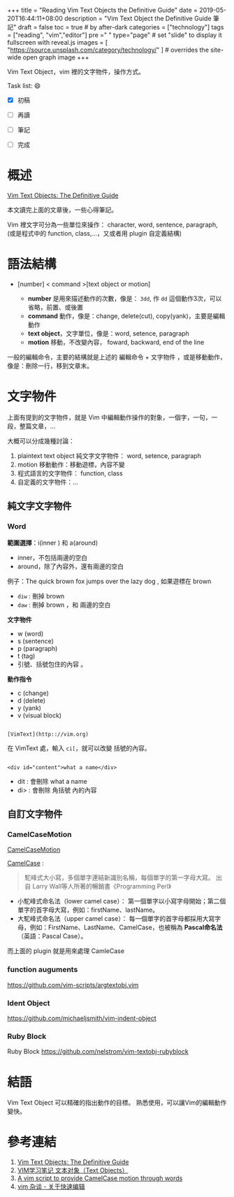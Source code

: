 +++
title = "Reading Vim Text Objects the Definitive Guide"
date = 2019-05-20T16:44:11+08:00
description = "Vim Text Object the Definitive Guide 筆記"
draft = false
toc = true  # by after-dark
categories = ["technology"]
tags = ["reading", "vim","editor"]
pre ="<i class='fa fa-file'></i> "
type="page" # set "slide" to display it fullscreen with reveal.js
images = [
  "https://source.unsplash.com/category/technology/"
] # overrides the site-wide open graph image
+++

Vim Text Object，vim 裡的文字物件，操作方式。


<!--more-->

Task list: :smile:

- [x] 初稿
- [ ] 再讀
- [ ] 筆記
- [ ] 完成



# 概述

[Vim Text Objects: The Definitive Guide][VimtextobjectsTDG]

本文讀完上面的文章後，一些心得筆記。

Vim 裡文字可分為一些單位來操作： character, word, sentence, paragraph, 
(或是程式中的 function, class,...，又或者用 plugin 自定義結構)

# 語法結構



* [number] < command >[text object or motion]

    * **number** 是用來描述動作的次數，像是： `3dd`, 作 `dd` 這個動作3次，可以省略，前置、或後置 
    * **command** 動作，像是：change, delete(cut), copy(yank)，主要是編輯動作
    * **text object**，文字單位，像是：word, setence, paragraph
    * **motion** 移動，不改變內容， foward, backward, end of the line

一般的編輯命令，主要的結構就是上述的 編輯命令 + 文字物件 ，或是移動動作，
像是：刪除一行，移到文章末。

# 文字物件

上面有提到的文字物件，就是 Vim 中編輯動作操作的對象，一個字，一句，一段，整篇文章，…

大概可以分成幾種討論：

1. plaintext text object 純文字文字物件： word,  setence, paragraph
2. motion 移動動作：移動遊標，內容不變
4. 程式語言的文字物件： function, class
3. 自定義的文字物件：...

## 純文字文字物件

### Word


**範圍選擇**：i(inner ) 和 a(around)

* inner，不包括兩邊的空白
* around，除了內容外，還有兩邊的空白

例子：The quick brown fox jumps over the lazy dog , 如果遊標在 brown

* `diw` : 刪掉 brown 
* `daw` : 刪掉 brown ，和 兩邊的空白 


**文字物件** 

* w (word)
* s (sentence)
* p (paragraph)
* t (tag)
* 引號、括號包住的內容 。


**動作指令**

* c (change)
* d (delete)
* y (yank)
* v (visual block)



```

[VimText](http:://vim.org)

```

在 VimText 處，輸入 `ci[`，就可以改變 括號的內容。

```

<div id="content">what a name</div>

```

* dit : 會刪除 what a name
* di> : 會刪除 角括號 內的內容


## 自訂文字物件

### CamelCaseMotion

[CamelCaseMotion][CamelCaseMotion] 

[CamelCase][CamelCase] :

> 駝峰式大小寫，多個單字連結新識別名稱，每個單字的第一字母大寫。
> 出自 Larry Wall等人所著的暢銷書《Programming Perl》

* 小駝峰式命名法（lower camel case）：
第一個單字以小寫字母開始；第二個單字的首字母大寫，例如：firstName、lastName。
* 大駝峰式命名法（upper camel case）：
每一個單字的首字母都採用大寫字母，例如：FirstName、LastName、CamelCase，也被稱為 **Pascal命名法**（英語：Pascal Case）。

而上面的 plugin 就是用來處理 CamleCase

### function auguments

https://github.com/vim-scripts/argtextobj.vim

### Ident Object

https://github.com/michaeljsmith/vim-indent-object

### Ruby Block

Ruby Block https://github.com/nelstrom/vim-textobj-rubyblock


# 結語

Vim Text Object 可以精確的指出動作的目標。
熟悉使用，可以讓Vim的編輯動作變快。



# 參考連結

1. [Vim Text Objects: The Definitive Guide][VimtextobjectsTDG]
2. [VIM学习笔记 文本对象（Text Objects）](http://yyq123.blogspot.com/2016/12/vim-text-objects.html)
3. [A vim script to provide CamelCase motion through words][CamelCaseMotion]
4. [vim 杂谈 - 关于快速编辑](https://zhuanlan.zhihu.com/p/25999103)

[google]: https://www.google.com "Search Engine"
[VimtextobjectsTDG]:  https://blog.carbonfive.com/2011/10/17/vim-text-objects-the-definitive-guide/ "Vim Text Objects: The Definitive Guide"
[CamelCaseMotion]: https://github.com/bkad/CamelCaseMotion "A vim script to provide CamelCase motion through words"
[CamelCase]: https://zh.wikipedia.org/wiki/%E9%A7%9D%E5%B3%B0%E5%BC%8F%E5%A4%A7%E5%B0%8F%E5%AF%AB "駝峰式大小寫"
